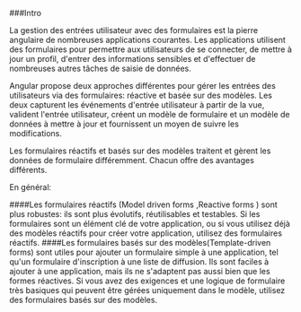 ###Intro

La gestion des entrées utilisateur avec des formulaires est la pierre angulaire de nombreuses applications courantes. Les applications utilisent des formulaires pour permettre aux utilisateurs de se connecter, de mettre à jour un profil, d'entrer des informations sensibles et d'effectuer de nombreuses autres tâches de saisie de données.

Angular propose deux approches différentes pour gérer les entrées des utilisateurs via des formulaires: réactive et basée sur des modèles. Les deux capturent les événements d'entrée utilisateur à partir de la vue, valident l'entrée utilisateur, créent un modèle de formulaire et un modèle de données à mettre à jour et fournissent un moyen de suivre les modifications.

Les formulaires réactifs et basés sur des modèles traitent et gèrent les données de formulaire différemment. Chacun offre des avantages différents.

En général:

####Les formulaires réactifs  (Model driven forms ,Reactive forms )
sont plus robustes: ils sont plus évolutifs, réutilisables et testables. Si les formulaires sont un élément clé de votre application, ou si vous utilisez déjà des modèles réactifs pour créer votre application, utilisez des formulaires réactifs.
####Les formulaires basés sur des modèles(Template-driven forms)
sont utiles pour ajouter un formulaire simple à une application, tel qu'un formulaire d'inscription à une liste de diffusion. Ils sont faciles à ajouter à une application, mais ils ne s'adaptent pas aussi bien que les formes réactives. Si vous avez des exigences et une logique de formulaire très basiques qui peuvent être gérées uniquement dans le modèle, utilisez des formulaires basés sur des modèles.
